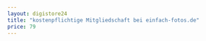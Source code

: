 ```yaml
---
layout: digistore24
title: "kostenpflichtige Mitgliedschaft bei einfach-fotos.de"
price: 79
---
```

